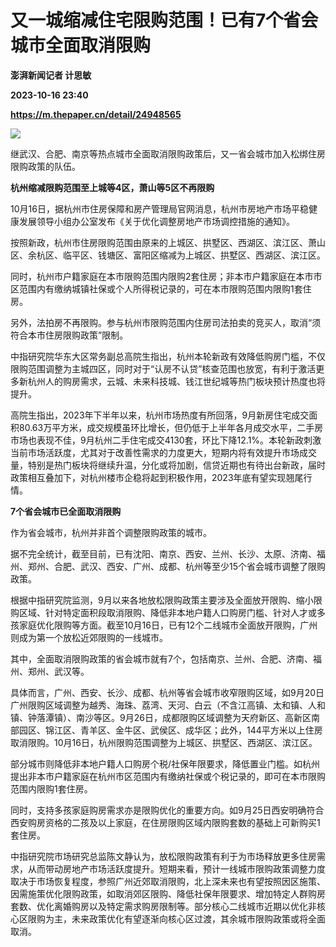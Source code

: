 # 又一城缩减住宅限购范围！已有7个省会城市全面取消限购
**澎湃新闻记者 计思敏**

**2023-10-16 23:40**

**https://m.thepaper.cn/detail/24948565**

![](https://imagecloud.thepaper.cn/thepaper/image/274/318/54.jpg)

继武汉、合肥、南京等热点城市全面取消限购政策后，又一省会城市加入松绑住房限购政策的队伍。

**杭州缩减限购范围至上城等4区，萧山等5区不再限购**

10月16日，据杭州市住房保障和房产管理局官网消息，杭州市房地产市场平稳健康发展领导小组办公室发布《关于优化调整房地产市场调控措施的通知》。

按照新政，杭州市住房限购范围由原来的上城区、拱墅区、西湖区、滨江区、萧山区、余杭区、临平区、钱塘区、富阳区缩减为上城区、拱墅区、西湖区、滨江区。

同时，杭州市户籍家庭在本市限购范围内限购2套住房；非本市户籍家庭在本市市区范围内有缴纳城镇社保或个人所得税记录的，可在本市限购范围内限购1套住房。

另外，法拍房不再限购。参与杭州市限购范围内住房司法拍卖的竞买人，取消“须符合本市住房限购政策”限制。

中指研究院华东大区常务副总高院生指出，杭州本轮新政有效降低购房门槛，不仅限购范围调整为主城四区，同时对于“认房不认贷”核查范围也放宽，有利于激活更多新杭州人的购房需求，云城、未来科技城、钱江世纪城等热门板块预计热度也将提升。

高院生指出，2023年下半年以来，杭州市场热度有所回落，9月新房住宅成交面积80.63万平方米，成交规模虽环比增长，但仍低于上半年各月成交水平，二手房市场也表现不佳，9月杭州二手住宅成交4130套，环比下降12.1%。本轮新政刺激当前市场活跃度，尤其对于改善性需求的力度更大，短期内将有效提升市场成交量，特别是热门板块将继续升温，分化或将加剧，信贷近期也有待出台新政，届时政策相互叠加下，对杭州楼市企稳将起到积极作用，2023年底有望实现翘尾行情。

**7个省会城市已全面取消限购**

作为省会城市，杭州并非首个调整限购政策的城市。

据不完全统计，截至目前，已有沈阳、南京、西安、兰州、长沙、太原、济南、福州、郑州、合肥、武汉、西安、广州、成都、杭州等至少15个省会城市调整了限购政策。

根据中指研究院监测，9月以来各地放松限购政策主要涉及全面放开限购、缩小限购区域、针对特定面积段取消限购、降低非本地户籍人口购房门槛、针对人才或多孩家庭优化限购等方面。截至10月16日，已有12个二线城市全面放开限购，广州则成为第一个放松近郊限购的一线城市。

其中，全面取消限购政策的省会城市就有7个，包括南京、兰州、合肥、济南、福州、郑州、武汉等。

具体而言，广州、西安、长沙、成都、杭州等省会城市收窄限购区域，如9月20日广州限购区域调整为越秀、海珠、荔湾、天河、白云（不含江高镇、太和镇、人和镇、钟落潭镇）、南沙等区。9月26日，成都限购区域调整为天府新区、高新区南部园区、锦江区、青羊区、金牛区、武侯区、成华区；此外，144平方米以上住房取消限购。10月16日，杭州限购范围调整为上城区、拱墅区、西湖区、滨江区。

部分城市则降低非本地户籍人口购房个税/社保年限要求，降低置业门槛。如杭州提出非本市户籍家庭在杭州市区范围内有缴纳社保或个税记录的，即可在本市限购范围内限购1套住房。

同时，支持多孩家庭购房需求亦是限购优化的重要方向。如9月25日西安明确符合西安购房资格的二孩及以上家庭，在住房限购区域内限购套数的基础上可新购买1套住房。

中指研究院市场研究总监陈文静认为，放松限购政策有利于为市场释放更多住房需求，从而带动房地产市场活跃度提升。短期来看，预计一线城市限购政策调整力度取决于市场恢复程度，参照广州近郊取消限购，北上深未来也有望按照因区施策、因需施策优化限购政策，如取消郊区限购、降低社保年限要求、增加特定人群购房套数、优化离婚购房以及特定需求购房限制等。部分核心二线城市近期以优化非核心区限购为主，未来政策优化有望逐渐向核心区过渡，其余城市限购政策或将全面取消。